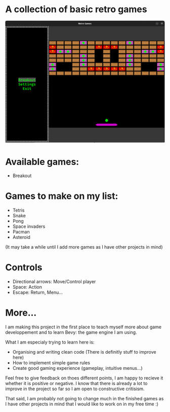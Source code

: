 # A collection of basic retro games

![plot](screenshots/breakout.png)

# Available games:
* Breakout

# Games to make on my list:
* Tetris
* Snake
* Pong
* Space invaders
* Pacman
* Asteroid

(It may take a while until I add more games as I have other projects in mind)

# Controls
* Directional arrows: Move/Control player
* Space: Action
* Escape: Return, Menu...

# More...
I am making this project in the first place to teach myself more about game developpement and to learn Bevy: the game engine I am using.

What I am especialy trying to learn here is:
* Organising and writing clean code (There is definitly stuff to improve here)
* How to implement simple game rules
* Create good gaming experience (gameplay, intuitive menus...)

Feel free to give feedback on thoes different points, I am happy to recieve it whether it is positive or negative. I know that there is already a lot to improve in the project so far so I am open to constructive critisism.

That said, I am probably not going to change much in the finished games as I have other projects in mind that I would like to work on in my free time :)
